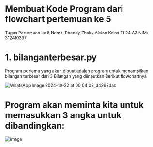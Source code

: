 # Membuat Kode Program dari flowchart pertemuan ke 5
Tugas Pertemuan ke 5
Nama: Rhendy Zhaky Alvian
Kelas TI 24 A3
NIM: 312410397
# 1. bilanganterbesar.py
Program pertama yang akan dibuat adalah program untuk menampilkan bilangan terbesar dari 3 Bilangan yang diinputkan
Berikut flowchartnya

![WhatsApp Image 2024-10-22 at 00 04 08_d4292dac](https://github.com/user-attachments/assets/264436cb-3c6e-4622-abd2-d3e777da93cb)

# Program akan meminta kita untuk memasukkan 3 angka untuk dibandingkan:
![image](https://github.com/user-attachments/assets/89513614-bedf-4a96-a179-56ecf048a9e7)
